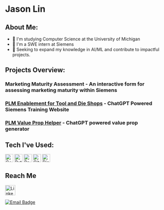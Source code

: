 # Jason Lin

## About Me:
- 📗 I'm studying Computer Science at the University of Michigan
- 💼 I'm a SWE intern at Siemens
- 🌟 Seeking to expand my knowledge in AI/ML and contribute to impactful projects.

  
## Projects Overview:
### Marketing Maturity Assessment - An interactive form for assessing marketing maturity within Siemens
### [PLM Enablement for Tool and Die Shops](https://plmenablement.onrender.com) - ChatGPT Powered Siemens Training Website
### [PLM Value Prop Helper](https://plm-value.onrender.com) - ChatGPT powered value prop generator

## Tech I've Used:
<p>
  <img alt="C++" src="https://img.shields.io/badge/C%2B%2B-00599C?style=flat-square&logo=c%2B%2B&logoColor=white" height=26/>
  <img alt="Python" src="https://img.shields.io/badge/-Python-3776AB?style=flat-square&logo=python&logoColor=white" height=26/>
  <img alt="React" src="https://img.shields.io/badge/-React-1DA1F2?style=flat-square&logo=react&logoColor=white" height=26/>
  <img alt="Git" src="https://img.shields.io/badge/-Git-F05032?style=flat-square&logo=git&logoColor=white" height=26/>
  <img alt="Django" src="https://img.shields.io/badge/-Django/DRF-092E20?style=flat-square&logo=django&logoColor=white" height=26/>
</p>

## Reach Me
<a href="https://www.linkedin.com/in/jason-lin129" target="_blank">
  <img alt="LinkedIn" src="https://img.shields.io/badge/linkedin-%230077B5.svg?&style=for-the-badge&logo=linkedin&logoColor=white" height=33/>
</a>

[![Email Badge](https://img.shields.io/badge/Gmail-Contact_Me-green?style=flat-square&logo=gmail&logoColor=FFFFFF&labelColor=3A3B3C&color=62F1CD)](mailto:linjay@umich.edu)





